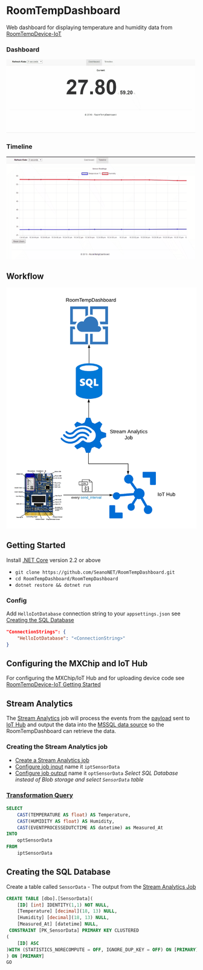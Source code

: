 # RoomTempDashboard
Web dashboard for displaying temperature and humidity data from [RoomTempDevice-IoT](https://github.com/SeanoNET/RoomTempDevice-IoT)

### Dashboard
![](Docs/dashboard.gif)

### Timeline
![](Docs/timeline.gif)

## Workflow

![](Docs/RoomTempDashboard.png)

## Getting Started

Install [.NET Core](https://dotnet.microsoft.com/download) version 2.2 or above

- `git clone https://github.com/SeanoNET/RoomTempDashboard.git`
- `cd RoomTempDashboard/RoomTempDashboard`
- `dotnet restore && dotnet run`

### Config
Add `HelloIotDatabase` connection string to your `appsettings.json` see [Creating the SQL Database](#Creating-the-SQL-Database)

```JSON
"ConnectionStrings": {
    "HelloIotDatabase": "<ConnectionString>"
}
```
## Configuring the MXChip and IoT Hub

For configuring the MXChip/IoT Hub and for uploading device code see [RoomTempDevice-IoT Getting Started](https://github.com/SeanoNET/RoomTempDevice-IoT#getting-started)

## Stream Analytics

The [Stream Analytics](https://docs.microsoft.com/en-us/azure/stream-analytics/stream-analytics-introduction) job will process the events from the [payload](https://github.com/SeanoNET/RoomTempDevice-IoT#payload) sent to [IoT Hub](https://azure.microsoft.com/en-au/services/iot-hub/) and output the data into the [MSSQL data source](#Creating-the-SQL-Database) so the RoomTempDashboard can retrieve the data.

### Creating the Stream Analytics job <a name="Creating-the-Stream-Analytics-job"></a>

- [Create a Stream Analytics job](https://docs.microsoft.com/en-us/azure/stream-analytics/stream-analytics-quick-create-portal#create-a-stream-analytics-job)
- [Configure job input](https://docs.microsoft.com/en-us/azure/stream-analytics/stream-analytics-quick-create-portal#configure-job-input) name it `iptSensorData`
- [Configure job output](https://docs.microsoft.com/en-us/azure/stream-analytics/stream-analytics-quick-create-portal#configure-job-output) name it `optSensorData` *Select SQL Database instead of Blob storage and select `SensorData` table*


### [Transformation Query](https://docs.microsoft.com/en-us/azure/stream-analytics/stream-analytics-quick-create-portal#define-the-transformation-query)
```SQL
SELECT 
    CAST(TEMPERATURE AS float) AS Temperature,
    CAST(HUMIDITY AS float) AS Humidity,
    CAST(EVENTPROCESSEDUTCTIME AS datetime) as Measured_At
INTO
    optSensorData
FROM
    iptSensorData
```

## Creating the SQL Database <a name="Creating-the-SQL-Database"></a>

Create a table called `SensorData` - The output from the [Stream Analytics Job](#Creating-the-Stream-Analytics-job)

```SQL
CREATE TABLE [dbo].[SensorData](
	[ID] [int] IDENTITY(1,1) NOT NULL,
	[Temperature] [decimal](18, 13) NULL,
	[Humidity] [decimal](18, 13) NULL,
	[Measured_At] [datetime] NULL,
 CONSTRAINT [PK_SensorData] PRIMARY KEY CLUSTERED 
(
	[ID] ASC
)WITH (STATISTICS_NORECOMPUTE = OFF, IGNORE_DUP_KEY = OFF) ON [PRIMARY]
) ON [PRIMARY]
GO
```
